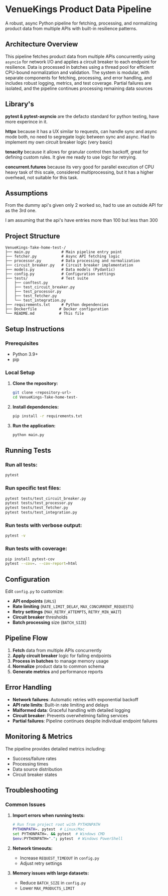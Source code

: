 # VenueKings Product Data Pipeline

A robust, async Python pipeline for fetching, processing, and normalizing product data from multiple APIs with built-in resilience patterns.

## Architecture Overview

This pipeline fetches product data from multiple APIs concurrently using `asyncio` for network I/O and applies a circuit breaker to each endpoint for resilience. Data is processed in batches using a thread pool for efficient CPU-bound normalization and validation. The system is modular, with separate components for fetching, processing, and error handling, and includes robust logging, metrics, and test coverage. Partial failures are isolated, and the pipeline continues processing remaining data sources

## Library's

**pytest & pytest-asyncio** are the defacto standard for python testing, have more experince in it.

**httpx** because it has a UX similar to requests, can handle sync and async mode both, no need to segregate logic between sync and async.
Had to implement my own circuit breaker logic (very basic)

**tenacity** because it allows for granular control then backoff, great for defining custom rules.
It give me ready to use logic for retrying.

**concurrent.futures** because its very good for parallel execution of CPU heavy task of this scale, considered multiprocessing, but it has a higher overhead, not suitable for this task.

## Assumptions

From the dummy api's given only 2 worked so, had to use an outside API for as the 3rd one.

I am assuming that the api's have entries more than 100 but less than 300

## Project Structure

```
VenueKings-Take-home-test-/
├── main.py              # Main pipeline entry point
├── fetcher.py           # Async API fetching logic
├── processor.py         # Data processing and normalization
├── circuit_breaker.py   # Circuit breaker implementation
├── models.py            # Data models (Pydantic)
├── config.py            # Configuration settings
├── tests/               # Test suite
│   ├── conftest.py
│   ├── test_circuit_breaker.py
│   ├── test_processor.py
│   ├── test_fetcher.py
│   └── test_integration.py
├── requirements.txt     # Python dependencies
├── Dockerfile          # Docker configuration
└── README.md           # This file
```

## Setup Instructions

### Prerequisites

- Python 3.9+
- pip

### Local Setup

1. **Clone the repository:**

   ```bash
   git clone <repository-url>
   cd VenueKings-Take-home-test-
   ```

2. **Install dependencies:**

   ```bash
   pip install -r requirements.txt
   ```

3. **Run the application:**
   ```bash
   python main.py
   ```

## Running Tests

### Run all tests:

```bash
pytest
```

### Run specific test files:

```bash
pytest tests/test_circuit_breaker.py
pytest tests/test_processor.py
pytest tests/test_fetcher.py
pytest tests/test_integration.py
```

### Run tests with verbose output:

```bash
pytest -v
```

### Run tests with coverage:

```bash
pip install pytest-cov
pytest --cov=. --cov-report=html
```

## Configuration

Edit `config.py` to customize:

- **API endpoints** (`URLS`)
- **Rate limiting** (`RATE_LIMIT_DELAY`, `MAX_CONCURRENT_REQUESTS`)
- **Retry settings** (`MAX_RETRY_ATTEMPTS`, `RETRY_MIN_WAIT`)
- **Circuit breaker** thresholds
- **Batch processing** size (`BATCH_SIZE`)

## Pipeline Flow

1. **Fetch** data from multiple APIs concurrently
2. **Apply circuit breaker** logic for failing endpoints
3. **Process in batches** to manage memory usage
4. **Normalize** product data to common schema
5. **Generate metrics** and performance reports

## Error Handling

- **Network failures**: Automatic retries with exponential backoff
- **API rate limits**: Built-in rate limiting and delays
- **Malformed data**: Graceful handling with detailed logging
- **Circuit breaker**: Prevents overwhelming failing services
- **Partial failures**: Pipeline continues despite individual endpoint failures

## Monitoring & Metrics

The pipeline provides detailed metrics including:

- Success/failure rates
- Processing times
- Data source distribution
- Circuit breaker states

## Troubleshooting

### Common Issues

1. **Import errors when running tests:**

   ```bash
   # Run from project root with PYTHONPATH
   PYTHONPATH=. pytest  # Linux/Mac
   set PYTHONPATH=. && pytest  # Windows CMD
   $env:PYTHONPATH="."; pytest  # Windows PowerShell
   ```

2. **Network timeouts:**

   - Increase `REQUEST_TIMEOUT` in `config.py`
   - Adjust retry settings

3. **Memory issues with large datasets:**
   - Reduce `BATCH_SIZE` in `config.py`
   - Lower `MAX_PRODUCTS_LIMIT`
